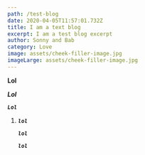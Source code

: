 ```yaml
---
path: /test-blog
date: 2020-04-05T11:57:01.732Z
title: I am a text blog
excerpt: I am a test blog excerpt
author: Sonny and Bab
category: Love
image: assets/cheek-filler-image.jpg
imageLarge: assets/cheek-filler-image.jpg
---
```

**Lol**

***Lol***

***`Lol`***

1. ***`lol`***

   ***`lol`***

   ***`lol`***